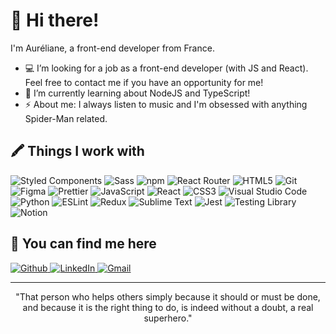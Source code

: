 <h1>👋 Hi there!</h1>

<p>
I'm Auréliane, a front-end developer from France. <br />

- 💻 I’m looking for a job as a front-end developer (with JS and React). Feel free to contact me if you have an opportunity for me!
- 🌱 I’m currently learning about NodeJS and TypeScript!
- ⚡️ About me: I always listen to music and I'm obsessed with anything Spider-Man related.
</p>


<h2>🖍 Things I work with</h2>
<p>
  <img alt="Styled Components" src="https://img.shields.io/badge/-Styled_Components-DB7093?logo=styled-components&logoColor=white" />
  <img alt="Sass" src="https://img.shields.io/badge/-Sass-CC6699?logo=sass&logoColor=white" />
  <img alt="npm" src="https://img.shields.io/badge/-npm-CB3837?logo=npm&logoColor=white" />
  <img alt="React Router" src="https://img.shields.io/badge/-React_Router-CA4245?logo=react-router&logoColor=white" />
  <img alt="HTML5" src="https://img.shields.io/badge/-HTML5-E34F26?logo=html5&logoColor=white" />
  <img alt="Git" src="https://img.shields.io/badge/-Git-F05032?logo=git&logoColor=white" />
  <img alt="Figma" src="https://img.shields.io/badge/-Figma-F24E1E?logo=figma&logoColor=white" />
  <img alt="Prettier" src="https://img.shields.io/badge/-Prettier-F7B93E?logo=prettier&logoColor=white" />
  <img alt="JavaScript" src="https://img.shields.io/badge/-JavaScript-F7DF1E?logo=javascript&logoColor=black" />
  <img alt="React" src="https://img.shields.io/badge/-React-45b8d8?logo=react&logoColor=white" />
  <img alt="CSS3" src="https://img.shields.io/badge/-CSS3-1572B6?logo=css3&logoColor=white" />
  <img alt="Visual Studio Code" src="https://img.shields.io/badge/-Visual Studio Code-007ACC?logo=visual%20studio%20code&logoColor=white" />
  <img alt="Python" src="https://img.shields.io/badge/-Python-14354C?logo=python&logoColor=white" />
  <img alt="ESLint" src="https://img.shields.io/badge/-eslint-3A33D1?logo=eslint&logoColor=white" />
  <img alt="Redux" src="https://img.shields.io/badge/-Redux-593D88?logo=redux&logoColor=white" />
  <img alt="Sublime Text" src="https://img.shields.io/badge/-Sublime_Text-%23575757.svg?logo=sublime-text&logoColor=white" />
  <img alt="Jest" src="https://img.shields.io/badge/-Jest-444542?logo=Jest&logoColor=white" />
  <img alt="Testing Library" src="https://img.shields.io/badge/-Testing%20Library-323330?logo=testing-library&logoColor=white" />
  <img alt="Notion" src="https://img.shields.io/badge/-Notion-000000?logo=Notion&logoColor=white" />
</p>


<h2>🔗 You can find me here</h2>
<p>
  <a href="https://github.com/aurelianeg" target="_blank">
    <img alt="Github" src="https://img.shields.io/badge/GitHub-%2312100E.svg?logo=Github&logoColor=white" />
  </a>
  <a href="https://www.linkedin.com/in/aureliane-gailliegue/" target="_blank">
    <img alt="LinkedIn" src="https://img.shields.io/badge/LinkedIn-%230077B5.svg?logo=linkedin&logoColor=white" />
  </a>
  <a href="mailto:aureliane.gailliegue@gmail.com" target="_blank">
    <img alt="Gmail" src="https://img.shields.io/badge/Gmail-D14836?logo=gmail&logoColor=white" />
  </a>
</p>


------------

<div align="center">
  "That person who helps others simply because it should or must be done, and because it is the right thing to do, is indeed without a doubt, a real superhero."
</div>
